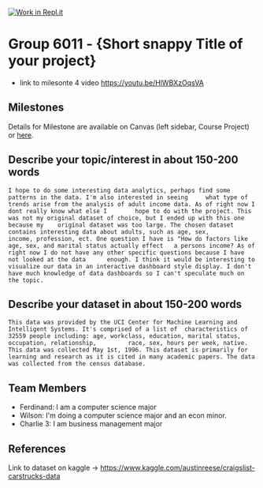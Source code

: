 [![Work in Repl.it](https://classroom.github.com/assets/work-in-replit-14baed9a392b3a25080506f3b7b6d57f295ec2978f6f33ec97e36a161684cbe9.svg)](https://classroom.github.com/online_ide?assignment_repo_id=312167&assignment_repo_type=GroupAssignmentRepo)
# Group 6011 - {Short snappy Title of your project}

- link to milesonte 4 video https://youtu.be/HlWBXzOqsVA

## Milestones

Details for Milestone are available on Canvas (left sidebar, Course Project) or [here](https://firas.moosvi.com/courses/data301/project/milestone01.html).

## Describe your topic/interest in about 150-200 words


	I hope to do some interesting data analytics, perhaps find some patterns in the data. I'm also interested in seeing 	what type of trends arise from the analysis of adult income data. As of right now I dont really know what else I 		hope to do with the project. This was not my original dataset of choice, but I ended up with this one because my 	original dataset was too large. The chosen dataset contains interesting data about adults, such as age, sex, 		income, profession, ect. One question I have is "How do factors like age, sex, and marital status actually effect 	a persons income? As of right now I do not have any other specific questions because I have not looked at the data 		enough. I think it would be interesting to visualize our data in an interactive dashboard style display. I don't 	have much knowledge of data dashboards so I can't speculate much on the topic.

## Describe your dataset in about 150-200 words

	This data was provided by the UCI Center for Machine Learning and Intelligent Systems. It's comprised of a list of 	characteristics of 32559 people including: age, workclass, education, marital status, occupation, relationship, 		race, sex, hours per week, native. This data was collected May 1st, 1996. This dataset is primarily for 		learning and research as it is cited in many academic papers. The data was collected from the census database.
    

## Team Members

- Ferdinand: I am a computer science major
- Wilson: I'm doing a computer science major and an econ minor.
- Charlie 3: I am business management major 

## References

Link to dataset on kaggle -> https://www.kaggle.com/austinreese/craigslist-carstrucks-data
